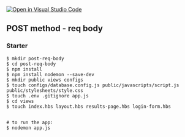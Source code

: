[![Open in Visual Studio Code](https://classroom.github.com/assets/open-in-vscode-c66648af7eb3fe8bc4f294546bfd86ef473780cde1dea487d3c4ff354943c9ae.svg)](https://classroom.github.com/online_ide?assignment_repo_id=7794603&assignment_repo_type=AssignmentRepo)
## POST method - req body

### Starter

```shell
$ mkdir post-req-body
$ cd post-req-body
$ npm install
$ npm install nodemon --save-dev
$ mkdir public views configs
$ touch configs/database.config.js public/javascripts/script.js public/stylesheets/style.css
$ touch .env .gitignore app.js
$ cd views
$ touch index.hbs layout.hbs results-page.hbs login-form.hbs


# to run the app:
$ nodemon app.js
```

